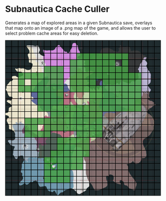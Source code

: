 # Subnautica Cache Culler
Generates a map of explored areas in a given Subnautica save, overlays that map onto an image of a .png map of the game, and allows the user to select problem cache areas for easy deletion.

![Screenshot](screenshots/slot0000-Z16.png?raw=true "Optional Title")
